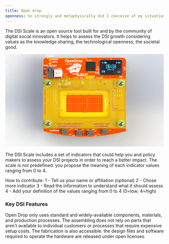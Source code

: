 ```yaml
---
title: Open drop
openness: So strongly and metaphysically did I conceive of my situation then, that while earnestly watching his motions, I seemed distinctly to perceive that my own individuality was now merged in a joint stock company of two; that my free will had received a mortal wound; and that another's mistake or misfortune might plunge innocent me into unmerited disaster and death. Therefore, I saw that here was a sort of interregnum in Providence; for its even-handed equity never could have so gross an injustice.
---
```


The DSI Scale is an open source tool built for and by the community of digital social innovators. It helps to assess the DSI growth considering values as the knowledge sharing, the technological openness, the societal good.

![open drop](/assets/pics/open-drop.png)

The DSI Scale includes a set of indicators that could help you and policy makers to assess your DSI projects in order to reach a better impact. The scale is not predefined: you propose the meaning of each indicator values ranging from 0 to 4.

How to contribute:
1 - Tell us your name or affiliation (optional)
2 - Chose  more indicator
3 - Read the information to understand what it should assess
4 - Add your definition of the values ranging from 0 to 4 (0=low; 4=high)

### Key DSI Features

Open Drop only uses standard and widely-available components, materials, and production processes. The assembling does not rely on parts that aren’t available to individual customers or processes that require expensive setup costs. The fabrication is also accessible: the design files and software required to operate the hardware are released under open licenses.
